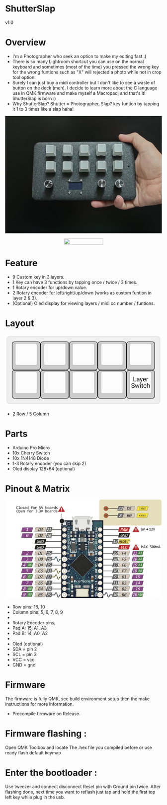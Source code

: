 # ShutterSlap
v1.0

# Overview
* I'm a Photographer who seek an option to make my editing fast :)
* There is so many Lightroom shortcut you can use on the normal keyboard and sometimes (most of the time) you pressed the wrong key for the wrong funtions such as "X" will rejected a photo while not in crop tool option.
* Surely I can just buy a midi controller but I don't like to see a waste of button on the deck (meh). I decide to learn more about the C language use in QMK firmware and make myself a Macropad, and that's it! ShutterSlap is born :)
* Why ShutterSlap? Shutter = Photographer, Slap? key funtion by tapping it 1 to 3 times like a slap haha!

![image](https://github.com/fyrus7/ShutterSlap/blob/main/image/SS1.jpg)

<center><img src="https://github.com/fyrus7/ShutterSlap/blob/main/image/SS2.jpg" width="50%" height="50%"></center>

# Feature
* 9 Custom key in 3 layers.
* 1 Key can have 3 functions by tapping once / twice / 3 times.
* 1 Rotary encoder for up/down value.
* 2 Rotary encoder for left/right/up/down (works as custom funtion in layer 2 & 3).
* (Optional) Oled display for viewing layers / midi cc number / funtions.

# Layout
![image](https://github.com/fyrus7/ShutterSlap/blob/main/image/Layout.jpg)
* 2 Row / 5 Column

# Parts
* Arduino Pro Micro
* 10x Cherry Switch
* 10x 1N4148 Diode
* 1-3 Rotary encoder (you can skip 2)
* Oled display 128x64 (optional)

# Pinout & Matrix
![image](https://github.com/fyrus7/ShutterSlap/blob/main/image/pro_micro_pinout.jpg)

* Row pins: 16, 10
* Column pins: 5, 6, 7, 8, 9
*
* Rotary Encoder pins,
* Pad A: 15, A1, A3
* Pad B: 14, A0, A2
*
* Oled (optional)
* SDA = pin 2
* SCL = pin 3
* VCC = vcc
* GND = gnd

# Firmware
The firmware is fully QMK, see build environment setup then the make instructions for more information.
* Precompile firmware on Release.

# Firmware flashing :
Open QMK Toolbox and locate The .hex file you compiled before or use ready flash default keymap

# Enter the bootloader :
Use tweezer and connect disconnect Reset pin with Ground pin twice.
After flashing done, next time you want to reflash just tap and hold the first top left key while plug in the usb.
